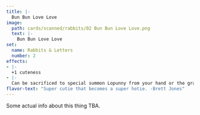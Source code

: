 ```yaml
---
title: |-
  Bun Bun Love Love
image: 
  path: cards/scanned/rabbits/02 Bun Bun Love Love.png
  text: |-
    Bun Bun Love Love
set:
  name: Rabbits & Letters
  number: 2
effects: 
- |-
  +1 cuteness
- |-
  Can be sacrificed to special summon Lopunny from your hand or the graveyard
flavor-text: "Super cutie that becomes a super hotie. -Brett Jones"
---
```

Some actual info about this thing TBA.
